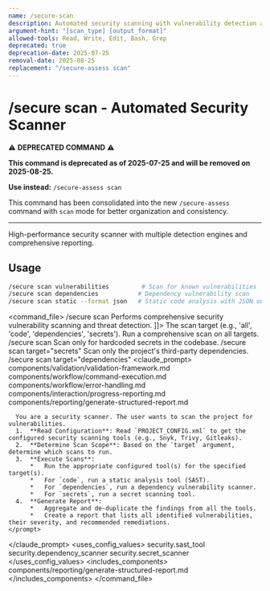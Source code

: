 ```yaml
---
name: /secure-scan
description: Automated security scanning with vulnerability detection and compliance reporting
argument-hint: "[scan_type] [output_format]"
allowed-tools: Read, Write, Edit, Bash, Grep
deprecated: true
deprecation-date: 2025-07-25
removal-date: 2025-08-25
replacement: "/secure-assess scan"
---
```

# /secure scan - Automated Security Scanner

⚠️ **DEPRECATED COMMAND** ⚠️

**This command is deprecated as of 2025-07-25 and will be removed on 2025-08-25.**

**Use instead:** `/secure-assess scan`

This command has been consolidated into the new `/secure-assess` command with `scan` mode for better organization and consistency.

---

High-performance security scanner with multiple detection engines and comprehensive reporting.
## Usage
```bash
/secure scan vulnerabilities         # Scan for known vulnerabilities
/secure scan dependencies           # Dependency vulnerability scan
/secure scan static --format json   # Static code analysis with JSON output
```
<command_file>
  <metadata>
    <name>/secure scan</name>
    <purpose>Performs comprehensive security vulnerability scanning and threat detection.</purpose>
    <usage>
      <![CDATA[
      /secure scan <target="all">
      ]]>
    </usage>
  </metadata>
  <arguments>
    <argument name="target" type="string" required="false" default="all">
      <description>The scan target (e.g., 'all', 'code', 'dependencies', 'secrets').</description>
    </argument>
  </arguments>
  <examples>
    <example>
      <description>Run a comprehensive scan on all targets.</description>
      <usage>/secure scan</usage>
    </example>
    <example>
      <description>Scan only for hardcoded secrets in the codebase.</description>
      <usage>/secure scan target="secrets"</usage>
    </example>
    <example>
      <description>Scan only the project's third-party dependencies.</description>
      <usage>/secure scan target="dependencies"</usage>
    </example>
  </examples>
  <claude_prompt>
    <prompt>
      <!-- Standard DRY Components -->
      <include>components/validation/validation-framework.md</include>
      <include>components/workflow/command-execution.md</include>
      <include>components/workflow/error-handling.md</include>
      <include>components/interaction/progress-reporting.md</include>
      <!-- Command-specific components -->
      <include>components/reporting/generate-structured-report.md</include>
      
      You are a security scanner. The user wants to scan the project for vulnerabilities.
      1.  **Read Configuration**: Read `PROJECT_CONFIG.xml` to get the configured security scanning tools (e.g., Snyk, Trivy, Gitleaks).
      2.  **Determine Scan Scope**: Based on the `target` argument, determine which scans to run.
      3.  **Execute Scans**:
          *   Run the appropriate configured tool(s) for the specified target(s).
          *   For `code`, run a static analysis tool (SAST).
          *   For `dependencies`, run a dependency vulnerability scanner.
          *   For `secrets`, run a secret scanning tool.
      4.  **Generate Report**:
          *   Aggregate and de-duplicate the findings from all the tools.
          *   Create a report that lists all identified vulnerabilities, their severity, and recommended remediations.
    </prompt>
  </claude_prompt>
  <dependencies>
    <uses_config_values>
      <value>security.sast_tool</value>
      <value>security.dependency_scanner</value>
      <value>security.secret_scanner</value>
    </uses_config_values>
    <includes_components>
      <component>components/reporting/generate-structured-report.md</component>
    </includes_components>
  </dependencies>
</command_file>